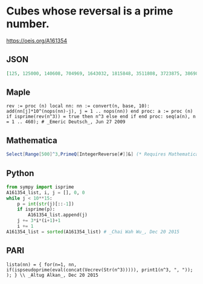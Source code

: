 # Cubes whose reversal is a prime number\.
https://oeis.org/A161354
## JSON
```JSON
[125, 125000, 140608, 704969, 1643032, 1815848, 3511808, 3723875, 3869893, 7301384, 9393931, 10360232, 11543176, 14526784, 15069223, 15252992, 15813251, 16777216, 19902511, 34328125, 34645976, 35287552, 70444997, 92345408]
```
## Maple
```Maple
rev := proc (n) local nn: nn := convert(n, base, 10): add(nn[j]*10^(nops(nn)-j), j = 1 .. nops(nn)) end proc: a := proc (n) if isprime(rev(n^3)) = true then n^3 else end if end proc: seq(a(n), n = 1 .. 460); # _Emeric Deutsch_, Jun 27 2009
```
## Mathematica
```Mathematica
Select[Range[500]^3,PrimeQ[IntegerReverse[#]]&] (* Requires Mathematica version 10 or later *) (* _Harvey P. Dale_, Jul 03 2019 *)
```
## Python
```Python
from sympy import isprime
A161354_list, i, j = [], 0, 0
while j < 10**15:
    p = int(str(j)[::-1])
    if isprime(p):
        A161354_list.append(j)
    j += 3*i*(i+1)+1
    i += 1
A161354_list = sorted(A161354_list) # _Chai Wah Wu_, Dec 20 2015
```
## PARI
```PARI
lista(nn) = { for(n=1, nn, if(ispseudoprime(eval(concat(Vecrev(Str(n^3))))), print1(n^3, ", ")); ); } \\ _Altug Alkan_, Dec 20 2015
```
